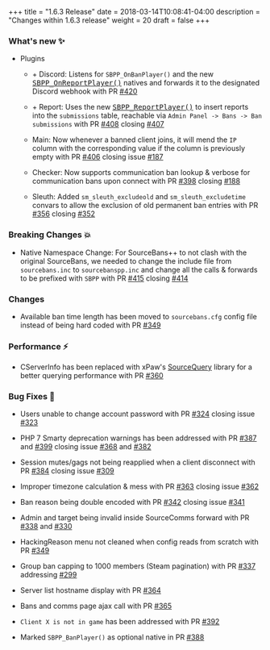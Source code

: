 +++
title = "1.6.3 Release"
date = 2018-03-14T10:08:41-04:00
description = "Changes within 1.6.3 release"
weight = 20
draft = false
+++

### What's new :sparkles:

- Plugins
  - <span class="label success">+</span> Discord: Listens for `SBPP_OnBanPlayer()` and the new [<samp>SBPP_OnReportPlayer()</samp>](https://github.com/sbpp/sourcebans-pp/blob/dbb8aeb0e3a7f204b24bf99766cf5e99ff13e86b/game/addons/sourcemod/scripting/include/sourcebanspp.inc#L104) natives and forwards it to the designated Discord webhook with PR [#420](https://github.com/sbpp/sourcebans-pp/pull/420)

  - <span class="label success">+</span> Report: Uses the new [<samp>SBPP_ReportPlayer()</samp>](https://github.com/sbpp/sourcebans-pp/blob/dbb8aeb0e3a7f204b24bf99766cf5e99ff13e86b/game/addons/sourcemod/scripting/include/sourcebanspp.inc#L84) to insert reports into the `submissions` table, reachable via `Admin Panel -> Bans -> Ban submissions` with PR [#408](https://github.com/sbpp/sourcebans-pp/pull/408) closing [#407](https://github.com/sbpp/sourcebans-pp/issues/407)

  - Main: Now whenever a banned client joins, it will mend the `IP` column with the corresponding value if the column is previously empty with PR [#406](https://github.com/sbpp/sourcebans-pp/pull/406) closing issue [#187](https://github.com/sbpp/sourcebans-pp/issues/187)

  - Checker: Now supports communication ban lookup & verbose for communication bans upon connect with PR [#398](https://github.com/sbpp/sourcebans-pp/pull/398) closing [#188](https://github.com/sbpp/sourcebans-pp/issues/188)

  - Sleuth: Added `sm_sleuth_excludeold` and `sm_sleuth_excludetime` convars to allow the exclusion of old permanent ban entries with PR [#356](https://github.com/sbpp/sourcebans-pp/pull/356) closing [#352](https://github.com/sbpp/sourcebans-pp/issues/352)

### Breaking Changes :boom:

- Native Namespace Change: For SourceBans++ to not clash with the original SourceBans, we needed to change the include file from `sourcebans.inc` to `sourcebanspp.inc` and change all the calls & forwards to be prefixed with `SBPP` with PR [#415](https://github.com/sbpp/sourcebans-pp/pull/415) closing [#414](https://github.com/sbpp/sourcebans-pp/issues/414)

### Changes

- Available ban time length has been moved to `sourcebans.cfg` config file instead of being hard coded with PR [#349](https://github.com/sbpp/sourcebans-pp/pull/349)

### Performance :zap:

- CServerInfo has been replaced with xPaw's [SourceQuery](https://github.com/xPaw/PHP-Source-Query) library for a better querying performance with PR [#360](https://github.com/sbpp/sourcebans-pp/pull/360)

### Bug Fixes :bug:

- Users unable to change account password with PR [#324](https://github.com/sbpp/sourcebans-pp/pull/324) closing issue [#323](https://github.com/sbpp/sourcebans-pp/issues/323)

- PHP 7 Smarty deprecation warnings has been addressed with PR [#387](https://github.com/sbpp/sourcebans-pp/pull/387) and [#399](https://github.com/sbpp/sourcebans-pp/pull/399) closing issue [#368](https://github.com/sbpp/sourcebans-pp/issues/368) and [#382](https://github.com/sbpp/sourcebans-pp/issues/382)

- Session mutes/gags not being reapplied when a client disconnect with PR [#384](https://github.com/sbpp/sourcebans-pp/issues/384) closing issue [#309](https://github.com/sbpp/sourcebans-pp/issues/309)

- Improper timezone calculation & mess with PR [#363](https://github.com/sbpp/sourcebans-pp/pull/363) closing issue [#362](https://github.com/sbpp/sourcebans-pp/issues/362)

- Ban reason being double encoded with PR [#342](https://github.com/sbpp/sourcebans-pp/pull/342) closing issue [#341](https://github.com/sbpp/sourcebans-pp/issues/341)

- Admin and target being invalid inside SourceComms forward with PR [#338](https://github.com/sbpp/sourcebans-pp/pull/338) and [#330](https://github.com/sbpp/sourcebans-pp/pull/330)

- HackingReason menu not cleaned when config reads from scratch with PR [#349](https://github.com/sbpp/sourcebans-pp/pull/349)

- Group ban capping to 1000 members (Steam pagination) with PR [#337](https://github.com/sbpp/sourcebans-pp/pull/337) addressing [#299](https://github.com/sbpp/sourcebans-pp/issues/299)

- Server list hostname display with PR [#364](https://github.com/sbpp/sourcebans-pp/pull/364)

- Bans and comms page ajax call with PR [#365](https://github.com/sbpp/sourcebans-pp/pull/365)

- `Client X is not in game` has been addressed with PR [#392](https://github.com/sbpp/sourcebans-pp/pull/392)

- Marked `SBPP_BanPlayer()` as optional native in PR [#388](https://github.com/sbpp/sourcebans-pp/pull/388)
